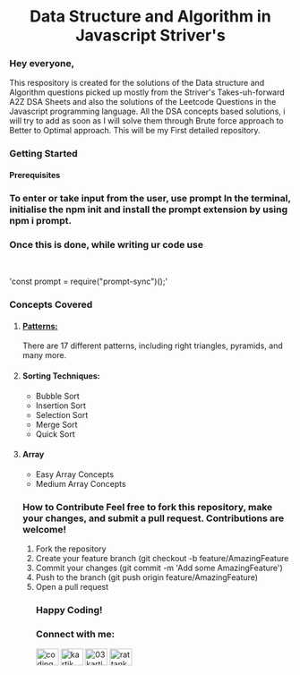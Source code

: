 <h1 align="center"> Data Structure and Algorithm in Javascript Striver's</h1>
<h3>Hey everyone,</h3> 
<p>This respository is created for the solutions of the Data structure and Algorithm questions picked up mostly from the Striver's Takes-uh-forward A2Z DSA Sheets and also the solutions of the Leetcode Questions in the Javascript programming language. All the DSA concepts based solutions, i will try to add as soon as I will solve them through Brute force approach to Better to Optimal approach. This will be my First detailed repository.</p> 
<h3>Getting Started </h3>
<h4>Prerequisites</h4>
<h3>To enter or take input from the user, use prompt In the terminal,<br> initialise the npm init and install the prompt extension by using npm i prompt.</h3>
<h3>Once this is done, while writing ur code use</h3><br>
<p>'const prompt = require("prompt-sync")();'</p> 
<h3>Concepts Covered</h3> 
<ol>
 <li><a href="https://github.com/rattan1398/Data-Structure-and-Algorithm-in-Javascript-Striver-s-/tree/main/Patterns"><h4>Patterns: </h4></a>There are 17 different patterns, including right triangles, pyramids, and many more.</li>
 <li><h4>Sorting Techniques: </h4><ul><li>Bubble Sort</li> <li>Insertion Sort</li> <li>Selection Sort</li> <li>Merge Sort</li> <li>Quick Sort</li></ul></li> 
 <li><h4>Array</h4> <ul><li>Easy Array Concepts</li> <li>Medium Array Concepts</li></ul></li>
 <h3>How to Contribute Feel free to fork this repository, make your changes, and submit a pull request. Contributions are welcome!</h3> 
 <ol><li>Fork the repository</li> 
  <li>Create your feature branch (git checkout -b feature/AmazingFeature</li> 
  <li>Commit your changes (git commit -m 'Add some AmazingFeature')</li> 
  <li>Push to the branch (git push origin feature/AmazingFeature)</li>
  <li>Open a pull request</li> 
  <h3>Happy Coding!</h3>

<h3 align="left">Connect with me:</h3>
<p align="left">
<a href="https://twitter.com/codingpusy03" target="blank"><img align="center" src="https://raw.githubusercontent.com/rahuldkjain/github-profile-readme-generator/master/src/images/icons/Social/twitter.svg" alt="codingpusy03" height="30" width="40" /></a>
<a href="https://www.linkedin.com/in/kartik-rattan-35097621b" target="blank"><img align="center" src="https://raw.githubusercontent.com/rahuldkjain/github-profile-readme-generator/master/src/images/icons/Social/linked-in-alt.svg" alt="kartik rattan" height="30" width="40" /></a>
<a href="https://instagram.com/03kartikrattan06" target="blank"><img align="center" src="https://raw.githubusercontent.com/rahuldkjain/github-profile-readme-generator/master/src/images/icons/Social/instagram.svg" alt="03kartikrattan06" height="30" width="40" /></a>
<a href="https://www.leetcode.com/rattankartik" target="blank"><img align="center" src="https://raw.githubusercontent.com/rahuldkjain/github-profile-readme-generator/master/src/images/icons/Social/leet-code.svg" alt="rattankartik" height="30" width="40" /></a>
</p>

